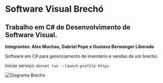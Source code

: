 # Software Visual Brechó
## Trabalho em C# de Desenvolvimento de Software Visual.

**Integrantes: Alex Muchau, Gabriel Pepe e Gustavo Berwanger Liberado**

Software em C# para gerenciamento de inventário e vendas de um brechó.

Iniciar serviço:
`dotnet run --launch-profile https`


![Diagrama Brecho](https://github.com/BerwanGus/trabalho-software-visual/assets/74881040/cb9122ba-5ed6-400b-aec8-d0df8f130d31)
